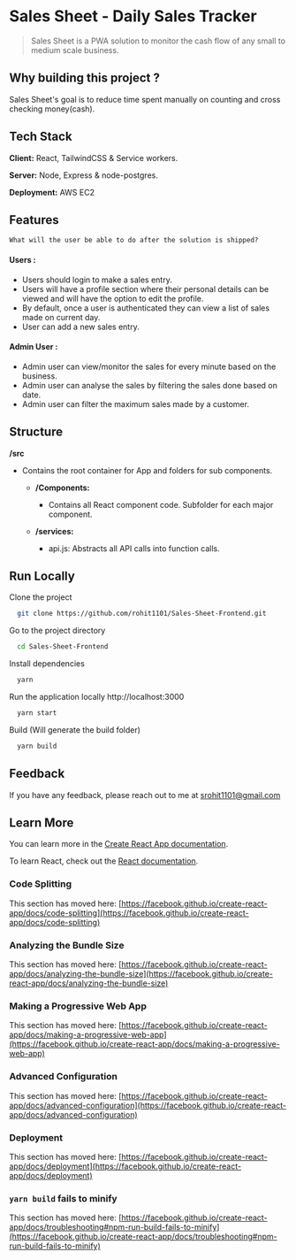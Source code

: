# Sales Sheet - Daily Sales Tracker

> Sales Sheet is a PWA solution to monitor the cash flow of any small to medium scale business.

## Why building this project ? 
Sales Sheet's goal is to reduce time spent manually on counting and cross checking money(cash).

## Tech Stack

**Client:** React, TailwindCSS & Service workers.

**Server:** Node, Express & node-postgres.

**Deployment:** AWS EC2

## Features

    What will the user be able to do after the solution is shipped? 

#### Users :

- Users should login to make a sales entry.
- Users will have a profile section where their personal details can be viewed and will have the option to edit the profile.
- By default, once a user is authenticated they can view a list of sales made on current day.
- User can add a new sales entry.

#### Admin User :

- Admin user can view/monitor the sales for every minute based on the business.
- Admin user can analyse the sales by filtering the sales done based on date.
- Admin user can filter the maximum sales made by a customer.


## Structure

**/src**

* Contains the root container for App and folders for sub components.

    - **/Components:**
        * Contains all React component code. Subfolder for each major component.
    
    - **/services:**
        * api.js: Abstracts all API calls into function calls.

## Run Locally

Clone the project

```bash
  git clone https://github.com/rohit1101/Sales-Sheet-Frontend.git
```

Go to the project directory

```bash
  cd Sales-Sheet-Frontend
```

Install dependencies

```bash
  yarn 
```

Run the application locally http://localhost:3000

```bash
  yarn start
```

Build (Will generate the build folder)

```bash
  yarn build
```
## Feedback

If you have any feedback, please reach out to me at srohit1101@gmail.com

## Learn More

You can learn more in the [Create React App documentation](https://facebook.github.io/create-react-app/docs/getting-started).

To learn React, check out the [React documentation](https://reactjs.org/).

### Code Splitting

This section has moved here: [https://facebook.github.io/create-react-app/docs/code-splitting](https://facebook.github.io/create-react-app/docs/code-splitting)

### Analyzing the Bundle Size

This section has moved here: [https://facebook.github.io/create-react-app/docs/analyzing-the-bundle-size](https://facebook.github.io/create-react-app/docs/analyzing-the-bundle-size)

### Making a Progressive Web App

This section has moved here: [https://facebook.github.io/create-react-app/docs/making-a-progressive-web-app](https://facebook.github.io/create-react-app/docs/making-a-progressive-web-app)

### Advanced Configuration

This section has moved here: [https://facebook.github.io/create-react-app/docs/advanced-configuration](https://facebook.github.io/create-react-app/docs/advanced-configuration)

### Deployment

This section has moved here: [https://facebook.github.io/create-react-app/docs/deployment](https://facebook.github.io/create-react-app/docs/deployment)

### `yarn build` fails to minify

This section has moved here: [https://facebook.github.io/create-react-app/docs/troubleshooting#npm-run-build-fails-to-minify](https://facebook.github.io/create-react-app/docs/troubleshooting#npm-run-build-fails-to-minify)
